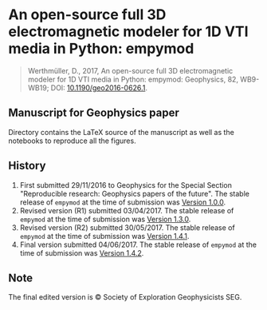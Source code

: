 # An open-source full 3D electromagnetic modeler for 1D VTI media in Python: empymod

> Werthmüller, D., 2017, An open-source full 3D electromagnetic modeler for 1D
> VTI media in Python: empymod: Geophysics, 82, WB9-WB19; DOI:
> [10.1190/geo2016-0626.1](http://doi.org/10.1190/geo2016-0626.1).

## Manuscript for Geophysics paper

Directory contains the LaTeX source of the manuscript as well as the notebooks
to reproduce all the figures.

## History

1. First submitted 29/11/2016 to Geophysics for the Special Section
   "Reproducible research: Geophysics papers of the future".
   The stable release of `empymod` at the time of submission was
   [Version 1.0.0](https://github.com/empymod/empymod/releases/tag/v1.0.0).
2. Revised version (R1) submitted 03/04/2017.
   The stable release of `empymod` at the time of submission was
   [Version 1.3.0](https://github.com/empymod/empymod/releases/tag/v1.3.0).
3. Revised version (R2) submitted 30/05/2017.
   The stable release of `empymod` at the time of submission was
   [Version 1.4.1](https://github.com/empymod/empymod/releases/tag/v1.4.1).
3. Final version submitted 04/06/2017.
   The stable release of `empymod` at the time of submission was
   [Version 1.4.2](https://github.com/empymod/empymod/releases/tag/v1.4.3).


## Note

The final edited version is &copy; Society of Exploration Geophysicists SEG.
